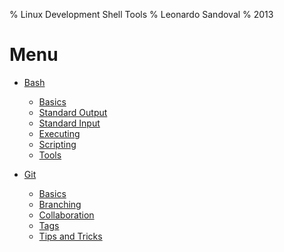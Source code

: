 % Linux Development Shell Tools
% Leonardo Sandoval
% 2013

# Menu

* [Bash](./bash/menu.html)
    * [Basics](./bash/basics.html)
    * [Standard Output](./bash/stdout.html)
    * [Standard Input](./bash/stdin.html)
    * [Executing](./bash/exec.html)
    * [Scripting](./bash/scripting.html)
    * [Tools](./bash/tools.html)

* [Git](./git/menu.html)
    * [Basics](./git/basics.html)
    * [Branching](./git/branching.html)
    * [Collaboration](./git/collaboration.html)
    * [Tags](./git/tags.html)
    * [Tips and Tricks](./git/tips_tricks.html)


